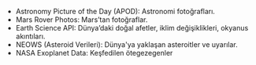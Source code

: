 - Astronomy Picture of the Day (APOD): Astronomi fotoğrafları.
- Mars Rover Photos: Mars’tan fotoğraflar.
- Earth Science API: Dünya’daki doğal afetler, iklim değişiklikleri, okyanus akıntıları.
- NEOWS (Asteroid Verileri): Dünya'ya yaklaşan asteroitler ve uyarılar.
- NASA Exoplanet Data: Keşfedilen ötegezegenler